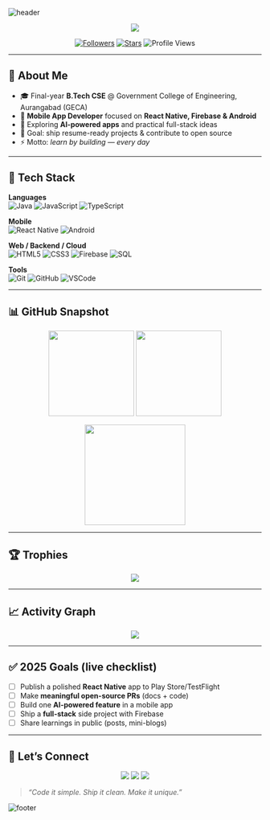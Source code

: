 <!-- HEADER -->
![header](https://capsule-render.vercel.app/api?type=waving&color=0:FF6F61,100:6A82FB&height=220&section=header&text=Akshay%20Kale&fontSize=55&animation=fadeIn&fontAlignY=35&desc=Mobile%20App%20Developer%20•%20React%20Native%20%7C%20Firebase%20%7C%20Android&descAlignY=55&descAlign=50&fontColor=ffffff&width=1200)

<p align="center">
  <img src="https://readme-typing-svg.herokuapp.com/?size=26&duration=3500&pause=900&center=true&vCenter=true&width=850&lines=🚀+Building+polished+mobile+apps;🤖+AI-powered+features+%7C+Full-stack+experiments;🔥+Learning+by+building;🌍+Open+to+collaboration+%26+open+source" />
</p>

<p align="center">
  <a href="https://github.com/Akshay089?tab=followers"><img alt="Followers" src="https://img.shields.io/github/followers/Akshay089?style=for-the-badge&color=6A82FB"></a>
  <a href="https://github.com/Akshay089"><img alt="Stars" src="https://img.shields.io/github/stars/Akshay089?style=for-the-badge&color=FF6F61"></a>
  <img alt="Profile Views" src="https://komarev.com/ghpvc/?username=Akshay089&style=for-the-badge&label=VIEWS&color=00C9A7">
</p>

---

## 👋 About Me
- 🎓 Final-year **B.Tech CSE** @ Government College of Engineering, Aurangabad (GECA)  
- 📱 **Mobile App Developer** focused on **React Native, Firebase & Android**  
- 🤖 Exploring **AI-powered apps** and practical full-stack ideas  
- 🔭 Goal: ship resume-ready projects & contribute to open source  
- ⚡ Motto: *learn by building — every day*  

---

## 🧰 Tech Stack

**Languages**  
![Java](https://img.shields.io/badge/Java-ED8B00?style=for-the-badge&logo=openjdk&logoColor=white)
![JavaScript](https://img.shields.io/badge/JavaScript-F7DF1E?style=for-the-badge&logo=javascript&logoColor=black)
![TypeScript](https://img.shields.io/badge/TypeScript-3178C6?style=for-the-badge&logo=typescript&logoColor=white)

**Mobile**  
![React Native](https://img.shields.io/badge/React_Native-20232A?style=for-the-badge&logo=react&logoColor=61DAFB)
![Android](https://img.shields.io/badge/Android-3DDC84?style=for-the-badge&logo=android&logoColor=white)

**Web / Backend / Cloud**  
![HTML5](https://img.shields.io/badge/HTML5-E34F26?style=for-the-badge&logo=html5&logoColor=white)
![CSS3](https://img.shields.io/badge/CSS3-1572B6?style=for-the-badge&logo=css3&logoColor=white)
![Firebase](https://img.shields.io/badge/Firebase-FFCA28?style=for-the-badge&logo=firebase&logoColor=black)
![SQL](https://img.shields.io/badge/SQL-4479A1?style=for-the-badge&logo=database&logoColor=white)

**Tools**  
![Git](https://img.shields.io/badge/Git-F05032?style=for-the-badge&logo=git&logoColor=white)
![GitHub](https://img.shields.io/badge/GitHub-181717?style=for-the-badge&logo=github&logoColor=white)
![VSCode](https://img.shields.io/badge/VS%20Code-0078D7?style=for-the-badge&logo=visual-studio-code&logoColor=white)

---

## 📊 GitHub Snapshot

<p align="center">
  <img height="170" src="https://github-readme-stats.vercel.app/api?username=Akshay089&show_icons=true&theme=tokyonight&rank_icon=github" />
  <img height="170" src="https://github-readme-stats.vercel.app/api/top-langs/?username=Akshay089&layout=compact&theme=tokyonight" />
</p>

<p align="center">
  <img height="200" src="https://github-readme-streak-stats.herokuapp.com/?user=Akshay089&theme=tokyonight" />
</p>

---

## 🏆 Trophies
<p align="center">
  <img src="https://github-profile-trophy.vercel.app/?username=Akshay089&theme=radical&no-frame=true&row=1&column=7" />
</p>

---

## 📈 Activity Graph
<p align="center">
  <img src="https://github-readme-activity-graph.vercel.app/graph?username=Akshay089&theme=tokyo-night" />
</p>

---

## ✅ 2025 Goals (live checklist)
- [ ] Publish a polished **React Native** app to Play Store/TestFlight  
- [ ] Make **meaningful open-source PRs** (docs + code)  
- [ ] Build one **AI-powered feature** in a mobile app  
- [ ] Ship a **full-stack** side project with Firebase  
- [ ] Share learnings in public (posts, mini-blogs)  

---

## 🤝 Let’s Connect
<p align="center">
  <a href="https://www.linkedin.com/in/akshay-kale089/"><img src="https://img.shields.io/badge/LinkedIn-%230A66C2.svg?style=for-the-badge&logo=linkedin&logoColor=white" /></a>
  <a href="mailto:kaleakshay089@gmail.com"><img src="https://img.shields.io/badge/Gmail-D14836.svg?style=for-the-badge&logo=gmail&logoColor=white" /></a>
  <a href="https://github.com/Akshay089"><img src="https://img.shields.io/badge/GitHub-181717.svg?style=for-the-badge&logo=github&logoColor=white" /></a>
</p>

> *“Code it simple. Ship it clean. Make it unique.”*  

<!-- FOOTER -->
![footer](https://capsule-render.vercel.app/api?type=waving&color=100:6A82FB,0:FF6F61&height=120&section=footer)
